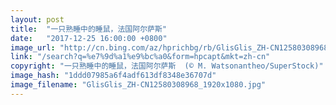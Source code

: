 ```yaml
---
layout: post
title:  "一只熟睡中的睡鼠，法国阿尔萨斯"
date:   "2017-12-25 16:00:00 +0800"
image_url: "http://cn.bing.com/az/hprichbg/rb/GlisGlis_ZH-CN12580308968_1920x1080.jpg"
link: "/search?q=%e7%9d%a1%e9%bc%a0&form=hpcapt&mkt=zh-cn"
copyright: "一只熟睡中的睡鼠，法国阿尔萨斯  (© M. Watsonantheo/SuperStock)"
image_hash: "1ddd07985a6f4adf613df8348e36707d"
image_filename: "GlisGlis_ZH-CN12580308968_1920x1080.jpg"
---
```

